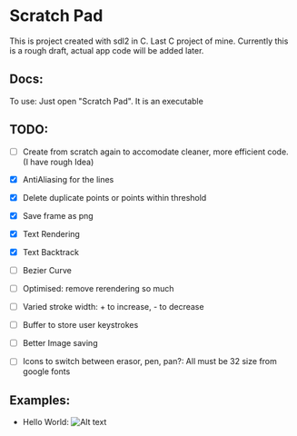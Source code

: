 # Scratch Pad

This is project created with sdl2 in C. Last C project of mine. Currently this is a rough draft, actual app code will be added later.

## Docs:

To use: Just open "Scratch Pad". It is an executable

## TODO:

- [ ] Create from scratch again to accomodate cleaner, more efficient code. (I have rough Idea)

- [X] AntiAliasing for the lines
- [X] Delete duplicate points or points within threshold
- [X] Save frame as png
- [X] Text Rendering
- [X] Text Backtrack
- [ ] Bezier Curve
- [ ] Optimised: remove rerendering so much
- [ ] Varied stroke width: + to increase, - to decrease
- [ ] Buffer to store user keystrokes
- [ ] Better Image saving
- [ ] Icons to switch between erasor, pen, pan?: All must be 32 size from google fonts

## Examples:

- Hello World:
    ![Alt text](mages/Hello_world.png)
